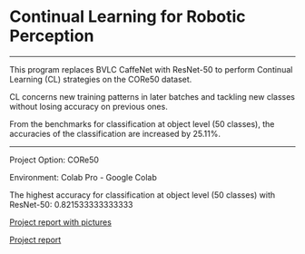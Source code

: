 # Continual Learning for Robotic Perception

---
This program replaces BVLC CaffeNet with ResNet-50 to perform Continual Learning (CL) strategies on the CORe50 dataset.

CL concerns new training patterns in later batches and tackling new classes without losing accuracy on previous ones.

From the benchmarks for classification at object level (50 classes), the accuracies of the classification are increased by 25.11%.

---
Project Option: CORe50

Environment: Colab Pro - Google Colab

The highest accuracy for classification at object level (50 classes) with ResNet-50: 0.821533333333333

[Project report with pictures](https://github.com/marxshen/Continual-Learning-for-Robotic-Perception/blob/master/Report%20for%20Continual%20Learning%20(CL)%20for%20Robotic%20Perception.pdf)

[Project report](https://github.com/marxshen/Continual-Learning-for-Robotic-Perception/blob/master/Report%20for%20Continual%20Learning%20(CL)%20for%20Robotic%20Perception.md)
